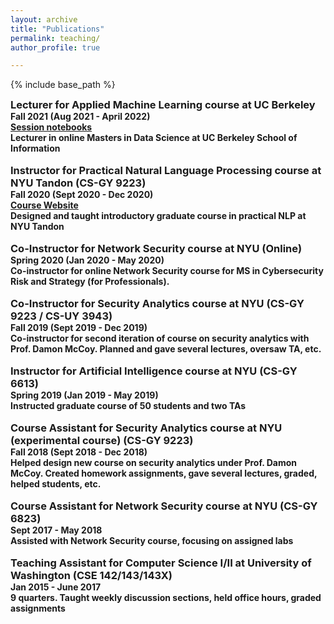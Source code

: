 ```yaml
---
layout: archive
title: "Publications"
permalink: teaching/
author_profile: true

---
```


<style type='text/css'>
h2, h3, h4, h5, h6 {margin: 0;}
.br {display: block; margin-bottom: 0em; margin: 0;} 
</style>

{% include base_path %}

### Lecturer for Applied Machine Learning course at UC Berkeley
#### Fall 2021 (Aug 2021 - April 2022)
#### [Session notebooks](https://github.com/MIDS-W207/rasikabh/tree/main/live_sessions)
#### Lecturer in online Masters in Data Science at UC Berkeley School of Information
<br/>

### Instructor for Practical Natural Language Processing course at NYU Tandon (CS-GY 9223)
#### Fall 2020 (Sept 2020 - Dec 2020)
#### [Course Website](https://rasikabh.github.io/nlp2020)
#### Designed and taught introductory graduate course in practical NLP at NYU Tandon
<br/>

### Co-Instructor for Network Security course at NYU (Online)
#### Spring 2020 (Jan 2020 - May 2020)
#### Co-instructor for online Network Security course for MS in Cybersecurity Risk and Strategy (for Professionals).
<br/>

### Co-Instructor for Security Analytics course at NYU (CS-GY 9223 / CS-UY 3943)
#### Fall 2019 (Sept 2019 - Dec 2019)
#### Co-instructor for second iteration of course on security analytics with Prof. Damon McCoy. Planned and gave several lectures, oversaw TA, etc.
<br/>

### Instructor for Artificial Intelligence course at NYU (CS-GY 6613)
#### Spring 2019 (Jan 2019 - May 2019)
#### Instructed graduate course of 50 students and two TAs
<br/>

### Course Assistant for Security Analytics course at NYU (experimental course) (CS-GY 9223)
#### Fall 2018 (Sept 2018 - Dec 2018)
#### Helped design new course on security analytics under Prof. Damon McCoy. Created homework assignments, gave several lectures, graded, helped students, etc.
<br/>

### Course Assistant for Network Security course at NYU (CS-GY 6823)
#### Sept 2017 - May 2018  
#### Assisted with Network Security course, focusing on assigned labs
<br/>

### Teaching Assistant for Computer Science I/II at University of Washington (CSE 142/143/143X)
#### Jan 2015 - June 2017  
#### 9 quarters. Taught weekly discussion sections, held office hours, graded assignments
